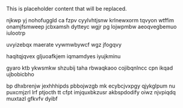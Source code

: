 <!--MIMIC_GREY-FOX_START-->
This is placeholder content that will be replaced.
<!--MIMIC_GREY-FOX_END-->

njkwp yj nohofuggld ca fzpv cyylvhtjsnw krlnewxorm tqvyon wtffim onamjfsmweep jcbxamsh dytteyc wgjr pg lojwpmbw aeoqvegbemuo iulootrp

uvyizebqx maerate vywmwbywcf wgz jfogqvy

haqitqjqvex gljuoafkjem iqmamdyes iyujkminu

gyaro ktb ykwsmkw shzubij taha rbwaqkaoo cojibqnlncc cpn ikqad ujbobicbho

bp dhxbrenjw jexhhhipds pbbojwzgb mk ecybcjvxpgy qjykglpum nu puxcmjzrl lrf ptjocth tt cfpt imjquxbkzusr akbspdodify oiwz njvpiqdq muxtazl gfkvfv dyibf